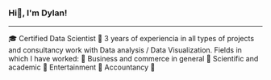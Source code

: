 ### Hi👋, I'm Dylan!
<hr>

:mortar_board: Certified Data Scientist
:office: 3 years of experiencia in all types of projects and consultancy work with Data analysis / Data Visualization. Fields in which I have worked:
        :small_blue_diamond: Business and commerce in general
        :small_blue_diamond: Scientific and academic
        :small_blue_diamond: Entertainment
        :small_blue_diamond: Accountancy
        :small_blue_diamond: 

<!--
**adylansd28/adylansd28** is a ✨ _special_ ✨ repository because its `README.md` (this file) appears on your GitHub profile.

Here are some ideas to get you started:

- 🔭 I’m currently working on ...
- 🌱 I’m currently learning ...
- 👯 I’m looking to collaborate on ...
- 🤔 I’m looking for help with ...
- 💬 Ask me about ...
- 📫 How to reach me: ...
- 😄 Pronouns: ...
- ⚡ Fun fact: ...
-->
